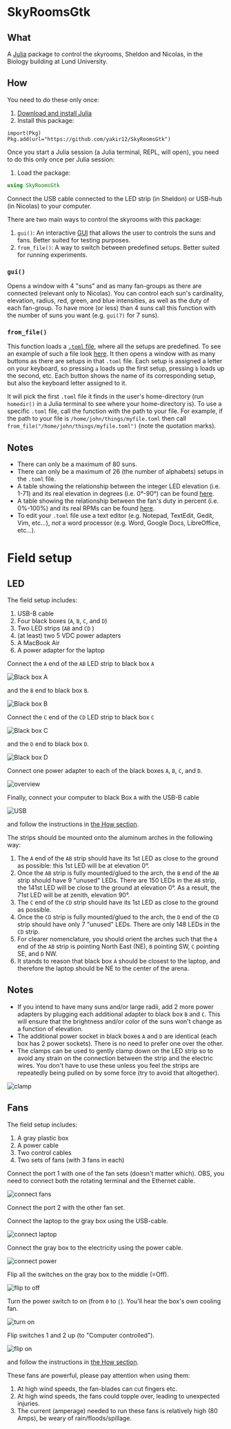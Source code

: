 # SkyRoomsGtk

## What

A [Julia](https://julialang.org/) package to control the skyrooms, Sheldon and Nicolas, in the Biology building at Lund University.

## How

You need to do these only once:
1. [Download and install Julia](https://julialang.org/downloads/)
2. Install this package:
```
import(Pkg)
Pkg.add(url="https://github.com/yakir12/SkyRoomsGtk")
```

Once you start a Julia session (a Julia terminal, REPL, will open), you need to do this only once per Julia session:
1. Load the package:
```julia
using SkyRoomsGtk
```
Connect the USB cable connected to the LED strip (in Sheldon) or USB-hub (in Nicolas) to your computer.

There are two main ways to control the skyrooms with this package:
1. `gui()`: An interactive [GUI](https://en.wikipedia.org/wiki/Graphical_user_interface) that allows the user to controls the suns and fans. Better suited for testing purposes. 
2. `from_file()`: A way to switch between predefined setups. Better suited for running experiments.

### `gui()`
Opens a window with 4 "suns" and as many fan-groups as there are connected (relevant only to Nicolas). You can control each sun's cardinality, elevation, radius, red, green, and blue intensities, as well as the duty of each fan-group. To have more (or less) than 4 suns call this function with the number of suns you want (e.g. `gui(7)` for 7 suns). 

### `from_file()`
This function loads a [`.toml` file](https://toml.io/en/), where all the setups are predefined. To see an example of such a file look [here](examples/example.toml). It then opens a window with as many buttons as there are setups in that `.toml` file. Each setup is assigned a letter on your keyboard, so pressing `a` loads up the first setup, pressing `b` loads up the second, etc. Each button shows the name of its corresponding setup, but also the keyboard letter assigned to it. 

It will pick the first `.toml` file it finds in the user's home-directory (run `homedir()` in a Julia terminal to see where your home-directory is). To use a specific `.toml` file, call the function with the path to your file. For example, if the path to your file is `/home/john/things/myfile.toml` then call `from_file("/home/john/things/myfile.toml")` (note the quotation marks). 

## Notes
- There can only be a maximum of 80 suns.
- There can only be a maximum of 26 (the number of alphabets) setups in the `.toml` file.
- A table showing the relationship between the integer LED elevation (i.e. 1-71) and its real elevation in degrees (i.e. 0°-90°) can be found [here](mk_tbls/elevations.md).
- A table showing the relationship between the fan's duty in percent (i.e. 0%-100%) and its real RPMs can be found [here](mk_tbls/rpms.md).
- To edit your `.toml` file use a text editor (e.g. Notepad, TextEdit, Gedit, Vim, etc...), *not* a word processor (e.g. Word, Google Docs, LibreOffice, etc...).

# Field setup
## LED
The field setup includes:
1. USB-B cable
2. Four black boxes (`A`, `B`, `C`, and `D`)
3. Two LED strips (`AB` and `CD` )
4. (at least) two 5 VDC power adapters
5. A MacBook Air
6. A power adapter for the laptop

Connect the `A` end of the `AB` LED strip to black box `A`

![Black box A](docs/A.jpg?raw=true "Black box A")

and the `B` end to black box `B`.

![Black box B](docs/B.jpg?raw=true "Black box B")

Connect the `C` end of the `CD` LED strip to black box `C`

![Black box C](docs/C.jpg?raw=true "Black box C")

and the `D` end to black box `D`.

![Black box D](docs/D.jpg?raw=true "Black box D")

Connect one power adapter to each of the black boxes `A`, `B`, `C`, and `D`. 

![overview](docs/overview.jpg?raw=true "overview")

Finally, connect your computer to black Box `A` with the USB-B cable

![USB](docs/USB.jpg?raw=true "USB")

and follow the instructions in [the How section](#how). 

The strips should be mounted onto the aluminum arches in the following way:
1. The `A` end of the `AB` strip should have its 1st LED as close to the ground as possible: this 1st LED will be at elevation 0°.
2. Once the `AB` strip is fully mounted/glued to the arch, the `B` end of the `AB` strip should have 9 "unused" LEDs. There are 150 LEDs in the `AB` strip, the 141st LED will be close to the ground at elevation 0°. As a result, the 71st LED will be at zenith, elevation 90°.
3. The `C` end of the `CD` strip should have its 1st LED as close to the ground as possible.
4. Once the `CD` strip is fully mounted/glued to the arch, the `D` end of the `CD` strip should have only 7 "unused" LEDs. There are only 148 LEDs in the `CD` strip.
5. For clearer nomenclature, you should orient the arches such that the `A` end of the `AB` strip is pointing North East (NE), `B` pointing SW, `C` pointing SE, and `D` NW.
6. It stands to reason that black box `A` should be closest to the laptop, and therefore the laptop should be NE to the center of the arena.

## Notes
- If you intend to have many suns and/or large radii, add 2 more power adapters by plugging each additional adapter to black box `B` and `C`. This will ensure that the brightness and/or color of the suns won't change as a function of elevation.
- The additional power socket in black boxes `A` and `D` are identical (each box has 2 power sockets). There is no need to prefer one over the other. 
- The clamps can be used to gently clamp down on the LED strip so to avoid any strain on the connection between the strip and the electric wires. You don't have to use these unless you feel the strips are repeatedly being pulled on by some force (try to avoid that altogether).

![clamp](docs/clamp.jpg?raw=true "clamp")

## Fans
The field setup includes:
1. A gray plastic box
2. A power cable
3. Two control cables
4. Two sets of fans (with 3 fans in each)

Connect the port 1 with one of the fan sets (doesn't matter which). OBS, you need to connect both the rotating terminal and the Ethernet cable.

![connect fans](docs/connect.jpg?raw=true "Connect box to fans")

Connect the port 2 with the other fan set.

Connect the laptop to the gray box using the USB-cable.

![connect laptop](docs/USBcable.jpg?raw=true "USB cable")

Connect the gray box to the electricity using the power cable.

![connect power](docs/powercable.jpg?raw=true "power cable")

Flip all the switches on the gray box to the middle (=Off).

![flip to off](docs/fliptooff.jpg?raw=true "flip to off")

Turn the power switch to on (from `0` to `|`). You'll hear the box's own cooling fan.

![turn on](docs/poweron.jpg?raw=true "power on")

Flip switches 1 and 2 up (to "Computer controlled").

![flip on](docs/flipswitcheson.jpg?raw=true "flip to on")

and follow the instructions in [the How section](#how). 

These fans are powerful, please pay attention when using them:
1. At high wind speeds, the fan-blades can cut fingers etc.
2. At high wind speeds, the fans could topple over, leading to unexpected injuries.
3. The current (amperage) needed to run these fans is relatively high (80 Amps), be weary of rain/floods/spillage.
